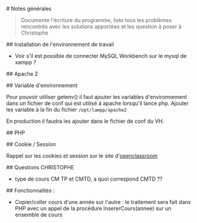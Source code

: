 # Notes générales

> Documente l'écriture du programme, liste tous les problèmes rencontrés avec les solutions apportées et les question à poser à Christophe

## Installation de l'environnement de travail

- Voir s'il est possible de connecter MySQL Workbench sur le mysql de xampp ?


## Apache 2

## Variable d'environnement

Pour pouvoir utiliser getenv() il faut ajouter les variables d'environnement dans un fichier de conf qui est utilisé à apache lorsqu'il lance php. Ajouter les variable à la fin du fichier `/opt/lampp/apache2`

En production il faudra les ajouter dans le fichier de conf du VH.

## PHP

## Cookie / Session

Rappel sur les cookies et session sur le site d'[openclassroom](https://openclassrooms.com/courses/concevez-votre-site-web-avec-php-et-mysql/session-cookies)

## Questions CHRISTOPHE

- type de cours CM TP et CMTD, a quoi correspond CMTD ??

## Fonctionnalités :

- Copier/coller cours d'une année sur l'autre : le traitement sera fait dans PHP avec un appel de la procédure InsererCours(annee) sur un ensemble de cours
